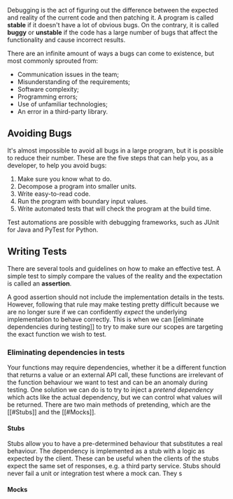 Debugging is the act of figuring out the difference between the expected and reality of the current code and then patching it. A program is called **stable** if it doesn't have a lot of obvious bugs. On the contrary, it is called **buggy** or **unstable** if the code has a large number of bugs that affect the functionality and cause incorrect results.

There are an infinite amount of ways a bugs can come to existence, but most commonly sprouted from:
- Communication issues in the team;
- Misunderstanding of the requirements;
- Software complexity;
- Programming errors;
- Use of unfamiliar technologies;
- An error in a third-party library.
## Avoiding Bugs
It's almost impossible to avoid all bugs in a large program, but it is possible to reduce their number. These are the five steps that can help you, as a developer, to help you avoid bugs:
1. Make sure you know what to do.
2. Decompose a program into smaller units.
3. Write easy-to-read code.
4. Run the program with boundary input values.
5. Write automated tests that will check the program at the build time.

Test automations are possible with debugging frameworks, such as JUnit for Java and PyTest for Python.
## Writing Tests
There are several tools and guidelines on how to make an effective test. A simple test to simply compare the values of the reality and the expectation is called an **assertion**. 

A good assertion should not include the implementation details in the tests. However, following that rule may make testing pretty difficult because we are no longer sure if we can confidently *expect* the underlying implementation to behave correctly. This is when we can [[eliminate dependencies during testing]] to try to make sure our scopes are targeting the exact function we wish to test.
### Eliminating dependencies in tests
Your functions may require dependencies, whether it be a different function that returns a value or an external API call, these functions are irrelevant of the function behaviour we want to test and can be an anomaly during testing. One solution we can do is to try to inject a *pretend dependency* which acts like the actual dependency, but we can control what values will be returned. There are two main methods of pretending, which are the [[#Stubs]] and the [[#Mocks]].
#### Stubs
Stubs allow you to have a pre-determined behaviour that substitutes a real behaviour. The dependency is implemented as a stub with a logic as expected by the client. These can be useful when the clients of the stubs expect the same set of responses, e.g. a third party service. Stubs should never fail a unit or integration test where a mock can. They s
#### Mocks